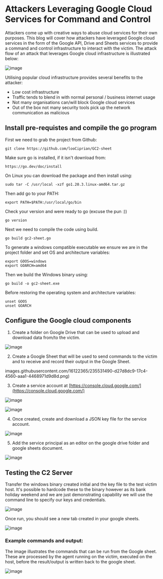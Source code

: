 # Attackers Leveraging Google Cloud Services for Command and Control

Attackers come up with creative ways to abuse cloud services for their own purposes. This blog will cover how attackers have leveraged Google cloud services in the form of the Google API, Drive and Sheets services to provide a command and control infrastructure to interact with the victim. The attack flow of an attack that leverages Google cloud infrastructure is illustrated below:

![image](https://user-images.githubusercontent.com/16122365/235530695-58e2b2cc-1550-480f-867d-186380492599.png)

Utilising popular cloud infrastructure provides several benefits to the attacker:

- Low cost infrastructure
- Traffic tends to blend in with normal personal / business internet usage
- Not many organisations can/will block Google cloud services 
- Out of the box not many security tools pick up the network communication as malicious



## Install pre-requistes and compile the go program

First we need to grab the project from Github:

`git clone https://github.com/looCiprian/GC2-sheet`

Make sure go is installed, if it isn't download from: 

`https://go.dev/doc/install`

On Linux you can download the package and then install using:

`sudo tar -C /usr/local -xzf go1.20.3.linux-amd64.tar.gz`

Then add go to your PATH:

`export PATH=$PATH:/usr/local/go/bin`

Check your version and were ready to go (excuse the pun :))

`go version`

Next we need to compile the code using build.

`go build gc2-sheet.go`

To generate a windows compatible executable we ensure we are in the project folder and set OS and architecture variables:

```
export GOOS=windows
export GOARCH=amd64
```

Then we build the Windows binary using:

`go build -o gc2-sheet.exe`

Before restoring the operating system and architecture variables:

```
unset GOOS
unset GOARCH
```

## Configure the Google cloud components

1. Create a folder on Google Drive that can be used to upload and download data from/to the victim.

![image](https://user-images.githubusercontent.com/16122365/235531473-a5b1f0e7-1269-4f39-943c-7e5abf292e83.png)

2. Create a Google Sheet that will be used to send commands to the victim and to receive and record their output in the Google Sheet.

images.githubusercontent.com/16122365/235531490-d27d8dc9-17c4-4560-aaa1-4468971d9d8d.png)

3. Create a service account at [https://console.cloud.google.com/](https://console.cloud.google.com/)

![image](https://user-images.githubusercontent.com/16122365/235531719-f275eca6-7d95-4854-a4b8-e7586b695deb.png)

![image](https://user-images.githubusercontent.com/16122365/235531746-38a527db-eb21-4209-8a91-e5ebdc147244.png)

4. Once created, create and download a JSON key file for the service account.

![image](https://user-images.githubusercontent.com/16122365/235531768-3d943c72-dd1a-4bf3-bc5c-85df14607297.png)

5. Add the service principal as an editor on the google drive folder and google sheets document.

![image](https://user-images.githubusercontent.com/16122365/235531871-59d6aa73-27a4-47a4-a667-81b27b6c8b9a.png)

## Testing the C2 Server

Transfer the windows binary created initial and the key file to the test victim host. It's possible to hardcode these to the binary however as its bank holiday weekend and we are just demonstrating capability we will use the command line to specify our keys and credentials.

![image](https://user-images.githubusercontent.com/16122365/235531953-562ddc40-ea6e-4991-8e0e-bffa1f324cf8.png)

Once run, you should see a new tab created in your google sheets.

![image](https://user-images.githubusercontent.com/16122365/235531991-e72cc064-fa68-44d8-9f6f-e101ce9bc65f.png)

### Example commands and output:

The image illustrates the commands that can be run from the Google sheet. These are processed by the agent running on the victim, executed on the host, before the result/output is written back to the google sheet.

![image](https://user-images.githubusercontent.com/16122365/235532039-96d9a6ec-2cdc-4da1-be68-e2a19b581679.png)




